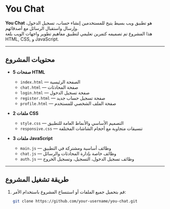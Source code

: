 # You Chat

**You Chat** هو تطبيق ويب بسيط يتيح للمستخدمين إنشاء حساب، تسجيل الدخول، وإرسال واستقبال الرسائل مع أصدقائهم.  
هذا المشروع تم تصميمه كتمرين تعليمي لتطبيق مفاهيم تطوير واجهات الويب بلغة HTML, CSS, و JavaScript.

---

## محتويات المشروع

- **5 صفحات HTML**
  - `index.html` — الصفحة الرئيسية
  - `chat.html` — صفحة المحادثات
  - `login.html` — صفحة تسجيل الدخول
  - `register.html` — صفحة تسجيل حساب جديد
  - `profile.html` — صفحة الملف الشخصي للمستخدم

- **2 ملفات CSS**
  - `style.css` — التصميم الأساسي والأنماط العامة للتطبيق
  - `responsive.css` — تنسيقات متجاوبة مع أحجام الشاشات المختلفة

- **3 ملفات JavaScript**
  - `main.js` — وظائف أساسية ومشتركة في التطبيق
  - `chat.js` — وظائف خاصة بإدارة المحادثات والرسائل
  - `auth.js` — وظائف تسجيل الدخول، التسجيل، وتسجيل الخروج

---

## طريقة تشغيل المشروع

1. قم بتحميل جميع الملفات أو استنساخ المشروع باستخدام الأمر:
   ```bash
   git clone https://github.com/your-username/you-chat.git

